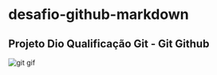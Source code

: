 # desafio-github-markdown

## Projeto Dio Qualificação **Git - Git Github**
![git gif](https://i.giphy.com/media/kH6CqYiquZawmU1HI6/giphy.gif)





